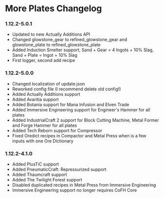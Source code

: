 # More Plates Changelog

### 1.12.2-5.0.1
- Updated to new Actually Additions API
- Changed glowstone_gear to refined_glowstone_gear and glowstone_plate to refined_glowstone_plate
- Added Induction Smelter support, Sand + Gear = 4 Ingots + 10% Slag, Sand + Plate = Ingot + 10% Slag
- First logger, second add recipe

### 1.12.2-5.0.0
- Changed localization of update.json
- Reworked config file (I recommend delete old config!)
- Added Actually Additions support
- Added Avaritia support
- Added Botania support for Mana Infusion and Elven Trade
- Added Immersive Engineering support for Engineer's Hammer for all plates
- Added IndustrialCraft 2 support for Block Cutting Machine, Metal Former and Forge Hammer for all plates
- Added Tech Reborn support for Compressor
- Fixed Oredict recipes in Compactor and Metal Press when is a few inputs with one Ore Dictionary

### 1.12.2-4.1.0
- Added PlusTiC support
- Added PneumaticCraft: Repressurized support
- Added Thaumcraft support
- Added The Twilight Forest support
- Disabled duplicated recipes in Metal Press from Immersive Engineering
- Immersive Engineering support no longer requires CoFH Core